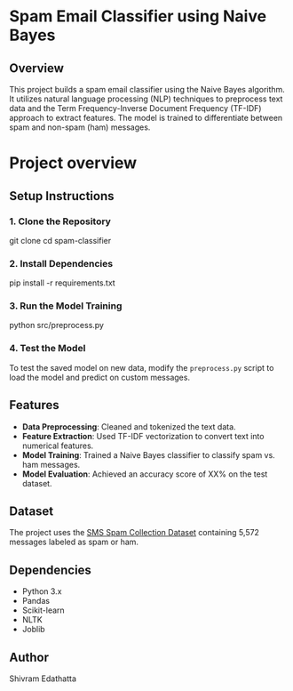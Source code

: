 # Spam Email Classifier using Naive Bayes

## Overview
This project builds a spam email classifier using the Naive Bayes algorithm. It utilizes natural language processing (NLP) techniques to preprocess text data and the Term Frequency-Inverse Document Frequency (TF-IDF) approach to extract features. The model is trained to differentiate between spam and non-spam (ham) messages.

# Project overview

## Setup Instructions

### 1. Clone the Repository
git clone <repository-url> cd spam-classifier


### 2. Install Dependencies
pip install -r requirements.txt


### 3. Run the Model Training
python src/preprocess.py


### 4. Test the Model
To test the saved model on new data, modify the `preprocess.py` script to load the model and predict on custom messages.

## Features
- **Data Preprocessing**: Cleaned and tokenized the text data.
- **Feature Extraction**: Used TF-IDF vectorization to convert text into numerical features.
- **Model Training**: Trained a Naive Bayes classifier to classify spam vs. ham messages.
- **Model Evaluation**: Achieved an accuracy score of XX% on the test dataset.

## Dataset
The project uses the [SMS Spam Collection Dataset](https://www.kaggle.com/uciml/sms-spam-collection-dataset) containing 5,572 messages labeled as spam or ham.

## Dependencies
- Python 3.x
- Pandas
- Scikit-learn
- NLTK
- Joblib

## Author
Shivram Edathatta
